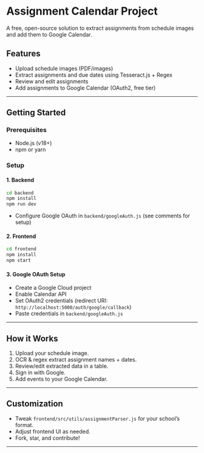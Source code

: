 # Assignment Calendar Project

A free, open-source solution to extract assignments from schedule images and add them to Google Calendar.

## Features

- Upload schedule images (PDF/images)
- Extract assignments and due dates using Tesseract.js + Regex
- Review and edit assignments
- Add assignments to Google Calendar (OAuth2, free tier)

---

## Getting Started

### Prerequisites

- Node.js (v18+)
- npm or yarn

### Setup

#### 1. Backend

```bash
cd backend
npm install
npm run dev
```

- Configure Google OAuth in `backend/googleAuth.js` (see comments for setup)

#### 2. Frontend

```bash
cd frontend
npm install
npm start
```

#### 3. Google OAuth Setup

- Create a Google Cloud project
- Enable Calendar API
- Set OAuth2 credentials (redirect URI: `http://localhost:5000/auth/google/callback`)
- Paste credentials in `backend/googleAuth.js`

---

## How it Works

1. Upload your schedule image.
2. OCR & regex extract assignment names + dates.
3. Review/edit extracted data in a table.
4. Sign in with Google.
5. Add events to your Google Calendar.

---

## Customization

- Tweak `frontend/src/utils/assignmentParser.js` for your school’s format.
- Adjust frontend UI as needed.
- Fork, star, and contribute!

---